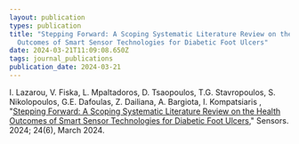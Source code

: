 ```yaml
---
layout: publication
types: publication
title: "Stepping Forward: A Scoping Systematic Literature Review on the Health
  Outcomes of Smart Sensor Technologies for Diabetic Foot Ulcers"
date: 2024-03-21T11:09:08.650Z
tags: journal_publications
publication_date: 2024-03-21
---
```

I. Lazarou, V. Fiska, L. Mpaltadoros, D. Tsaopoulos, T.G. Stavropoulos, S. Nikolopoulos, G.E. Dafoulas, Z. Dailiana, A. Bargiota, I. Kompatsiaris , "[Stepping Forward: A Scoping Systematic Literature Review on the Health Outcomes of Smart Sensor Technologies for Diabetic Foot Ulcers](https://www.mdpi.com/1424-8220/24/6/2009)," Sensors. 2024; 24(6), March 2024.